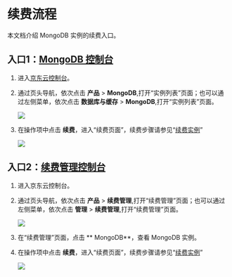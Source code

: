# 续费流程

本文档介绍 MongoDB 实例的续费入口。


## 入口1：[MongoDB 控制台](https://mongodb-console.jdcloud.com/mongodb)
1. 进入[京东云控制台]()。
2. 通过页头导航，依次点击 **产品** >  **MongoDB**,打开“实例列表”页面；也可以通过左侧菜单，依次点击 **数据库与缓存** > **MongoDB**,打开“实例列表”页面。

   ![](../../image/mongodb/mongo-039.png)


3. 在操作项中点击 **续费**，进入“续费页面”，续费步骤请参见“[续费实例](../Operation-Guide/Instance-Management/Renewal-Instructions.md)”

   ![](../../image/mongodb/mongo-040.png)


## 入口2：[续费管理控制台](https://renewal-console.jdcloud.com/renew/mongodb)
1. 进入京东云控制台。
2. 通过页头导航，依次点击 **产品** > **续费管理**,打开“续费管理”页面；也可以通过左侧菜单，依次点击 **管理** > **续费管理**,打开“续费管理”页面。

   ![](../../image/mongodb/mongo-041.png)

3. 在“续费管理”页面，点击 ** MongoDB**，查看 MongoDB 实例。
4. 在操作项中点击 **续费**，进入“续费页面”，续费步骤请参见“[续费实例](../Operation-Guide/Instance-Management/Renewal-Instructions.md)”

   ![](../../image/mongodb/mongo-042.png)

